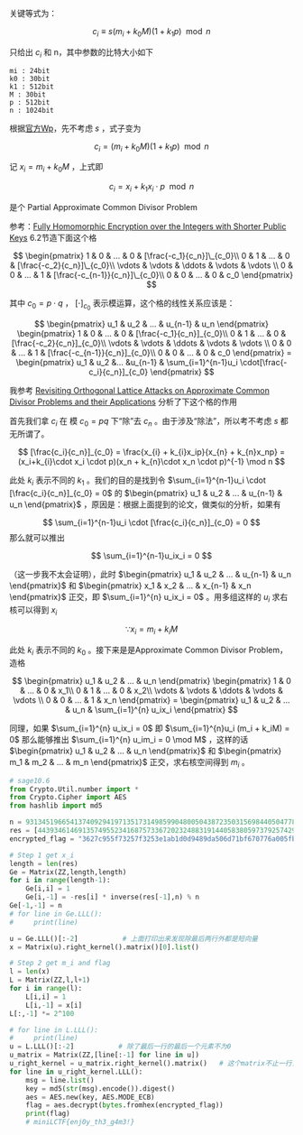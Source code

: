 关键等式为：


$$
c_i \equiv s(m_i + k_0M)(1+k_1p) \mod n
$$



只给出 $c_i$ 和 n，其中参数的比特大小如下

```
mi : 24bit
k0 : 30bit
k1 : 512bit
M : 30bit
p : 512bit
n : 1024bit
```

根据[官方Wp](https://github.com/Or4c13/miniLCTF_2025/blob/main/OfficialWriteups/Crypto/Noisy.md)，先不考虑 $s$ ，式子变为


$$
c_i = (m_i + k_0M)(1 + k_1p) \mod n
$$


记 $x_i = m_i + k_0M$ ，上式即


$$
c_i = x_i + k_1x_i \cdot p \mod n
$$


是个 Partial Approximate Common Divisor Problem

参考：[Fully Homomorphic Encryption over the Integers with Shorter Public Keys](https://eprint.iacr.org/2011/441.pdf) 6.2节造下面这个格


$$
\begin{pmatrix}
1 & 0 & ... & 0 & [\frac{-c_1}{c_n}]\_{c_0}\\
0 & 1 & ... & 0 & [\frac{-c_2}{c_n}]\_{c_0}\\
\vdots & \vdots & \ddots & \vdots & \vdots \\
0 & 0 & ... & 1 & [\frac{-c_{n-1}}{c_n}]\_{c_0}\\
0 & 0 & ... & 0 & c_0
\end{pmatrix}
$$


其中 $c_0 = p\cdot q$ ， $[\cdot]_{c_0}$ 表示模运算，这个格的线性关系应该是：


$$
\begin{pmatrix}
u_1 & u_2 & ... & u_{n-1} & u_n
\end{pmatrix}
\begin{pmatrix}
1 & 0 & ... & 0 & [\frac{-c_1}{c_n}]_{c_0}\\
0 & 1 & ... & 0 & [\frac{-c_2}{c_n}]_{c_0}\\
\vdots & \vdots & \ddots & \vdots & \vdots \\
0 & 0 & ... & 1 & [\frac{-c_{n-1}}{c_n}]_{c_0}\\
0 & 0 & ... & 0 & c_0
\end{pmatrix} = \begin{pmatrix}
u_1 & u_2 &... &u_{n-1} & \sum_{i=1}^{n-1}u_i \cdot[\frac{-c_i}{c_n}]_{c_0}
\end{pmatrix}
$$


我参考 [Revisiting Orthogonal Lattice Attacks on Approximate Common Divisor Problems and their Applications](https://eprint.iacr.org/2018/1208.pdf) 分析了下这个格的作用

首先我们拿 $c_i$ 在 模 $c_0 = pq$ 下“除”去 $c_n$ 。由于涉及“除法”，所以考不考虑 $s$ 都无所谓了。


$$
[\frac{c_i}{c_n}]_{c_0} = \frac{x_{i} + k_{i}x_ip}{x_{n} + k_{n}x_np} = (x_i+k_{i}\cdot x_i \cdot p)(x_n + k_{n}\cdot x_n \cdot p)^{-1} \mod n
$$


此处 $k_i$ 表示不同的 $k_1$ 。我们的目的是找到令 $\sum_{i=1}^{n-1}u_i \cdot [\frac{c_i}{c_n}]_{c_0} = 0$ 的 $\begin{pmatrix} u_1 & u_2 & ... & u_{n-1} & u_n \end{pmatrix}$ ，原因是：根据上面提到的论文，做类似的分析，如果有 


$$
\sum_{i=1}^{n-1}u_i \cdot [\frac{c_i}{c_n}]_{c_0} = 0
$$
那么就可以推出


$$
\sum_{i=1}^{n-1}u_ix_i = 0
$$


（这一步我不太会证明），此时 $\begin{pmatrix} u_1 & u_2 & ... & u_{n-1} & u_n \end{pmatrix}$ 和 $\begin{pmatrix} x_1 & x_2 & ... & x_{n-1} & x_n \end{pmatrix}$ 正交，即 $\sum_{i=1}^{n} u_ix_i = 0$ 。用多组这样的 $u_i$ 求右核可以得到 $x_i$


$$
\because x_i = m_i + k_{i}M
$$


此处 $k_i$ 表示不同的 $k_0$ 。接下来是是Approximate Common Divisor Problem，造格


$$
\begin{pmatrix}
u_1 & u_2 & ... & u_n
\end{pmatrix}
\begin{pmatrix}
1 & 0 & ... & 0 & x_1\\
0 & 1 & ... & 0 & x_2\\
\vdots & \vdots & \ddots & \vdots & \vdots \\
0 & 0 & ... & 1 & x_n
\end{pmatrix} = \begin{pmatrix}
u_1 & u_2 & ... & u_n & \sum_{i=1}^{n} u_ix_i
\end{pmatrix}
$$


同理，如果 $\sum_{i=1}^{n} u_ix_i = 0$ 即 $\sum_{i=1}^{n}u_i (m_i + k_iM) = 0$ 那么能够推出 $\sum_{i=1}^{n} u_im_i = 0 \mod M$ ，这样的话 $\begin{pmatrix} u_1 & u_2 & ... & u_n \end{pmatrix}$ 和 $\begin{pmatrix} m_1 & m_2 & ... & m_n \end{pmatrix}$ 正交，求右核空间得到 $m_i$ 。

```python
# sage10.6
from Crypto.Util.number import *
from Crypto.Cipher import AES
from hashlib import md5

n = 931345196654137409294197135173149859904800504387235031569844050477816805471659477549867345780405716254835453866134323419945309131852465776955243829422305657434938224724478007837188982154686395040152421927773513751675951117273164534599361707388401754689467232293524773873081390900445460751849312463853674644147032417729111218144080786016585938118028106088150701390374246123227343653724932824469200315405886227541178516859510470438102946063729298109789753400535413
res = [44393461469135749552341687573367202324883191440583805973792574295302702852134846481849103946409919792057095346990009804033846370311582900685718559323930567746395228471258159648661807580463697803841730176308557755645476991733346247396500365688994367463153020886602899611038036228481769117396526392280614311463280399494133571801648415803508402241721480392296346279553729911935412665319929139397699629742042460689944378768977129239396836317204774266638191562623642, 539920802606578584210996520924579291346905910518135607177245745820517711828351507337959361269794979842233434156795677265464942949246448433197513954168602625494100194699716593500051960783605835250817713574311904996510832420400834091420622842541472830357072621740148258698642873008987856098015262213586418636597458173855887200534596678693164065907611865092804827249866719338749882553240206311618656611195747325612206359345586978029288254676405381961327252078121227, 912969253027180152302008239757950557255143999987684345824704782128308837709443475359601738962500473197792984510949472765652709449576511551753476192189067928236825729802081544313577905638454269321307806960030818401241547153518148752380077970852835890206560157651154083006318242420498917321741946345422908249723406759064990622534934300768889856495669567881646449061735911544207219295421775183342850849511318455169459802392153404840292256588462238484017184070439058, 704129339391476902834623647545050360055052560918471812433439198050896702771009034197961257854439637856923149427107485450685758012059915229254711158222062274633832027255279885472858093979886344455603364752039574393763740089052781056817698204632985382283135005709245118795006715288914374917267774490980643965855806763792705970367942842066301900528153149411886703069237980512017698620265259775250207231454943195707701376131205089963780783194378880892920761769396376, 75233039998980230184893215882867932908211138581464925469465529257051933026745951594054393764107823684556757549941976687507867860435869332829256074033281246343192963839759052028459631662209667578023008295444423181997621348563199183346960455353232990885813330466287295547759326363405275137501042528970911270222207659932659495447106007866559948214804837910916964981447827647966841595069719238014777879036315306528393822101416510360429475270780316967314977212062479, 461423095526820857155507142909810859741993739691637425310258711373657533005997947691887212668647744754708998545032230990008781169413674049824069040664094391313692719411542897396557436563635856225821281279781008700827315066631377604685721697875513442045633625509355719320731049790871449432502165309335238486557551797017798444889669487248744419599481849250280233778118639348019549912963106101292147155681429237126220845262529135044627852020816746814659384780280973, 367364572148059002452458378431919918417128457895918835895792042718588658184890998070524174563741131829770068017761303942083521976211260357518337046963857857923796113599655185025979061513594565985351757490979954268209182516032134979103468620018163916908405334869466018019365868158827852395987531538640537494591839876488794094867513081526454002977847709327257947076683213914991119173347188654815917923371430774772220979039309203396300178280207360538444565566020299, 904463452273264226577027020039531313648975201538158946181894446099560257332044693934142997946585244486522386003568254369400502693137880071694551015943027552207478494112177186465294633752846739107117260820777505887557669953162522289988781935162572334120761828958346938610998284198883207252030818244320266796588782628679469599573621141532731189668347726613589688599907757436810708578278511123476853464661969249807190793933642629049121152594554138741064353908267527, 905416992071609918194286515398185039717046426602235967032724042039427878441223712019928849846046512156035414203668484273724435007867326197142639578134394106888412651336818885397451910937280467497797130716216468206865920691694792412526665587970431309296769222651386297077280003604436310714741049806737139142445245569932908914027744645513522958423615830744399292707462525246610072828618152626530619477149886211241901531983934546033687698719922827074723162112877139, 452643031792027333761138831146502956340724720315042375737589105675038921336234007024472026194106213621694017814735826360779159432111610885222090540082603623837117068711452615521100137223909708233119331357716789686350547309821120723790772118708237069207516678406654282702496219667506339320212014846049065105749599898166761195573717057859137983450296304872572871751663468743347535459305514224218500703387571202207027664726341715849324032699940941905839302766827499, 212673278087605343276071433314325651822590138814583835769266435297532085609513722222971062796758536350174937826257599823800561305906518757901728127745886814862639273759236069230910033612691903488587337500974112537248366383295461678533905165374092697347321036155866150099809018499951162533765210416850725766195148466913723342201317273777814265581791043948667692208912085197333559714555752788986641645892112079484237438406289333978097134665465890869117192499040078, 618885378867829225574384501430248365944801981788397398087382860821512631127016396693744705104921139258471344898496683075139334050462054819762115919159392842707178868016697534175927650393416588623170936742373077805758963002568768267797843281721972800997172099222722029886235184148160770288591312377965422085410302286242604988405174145979590045724258072059745959840087044435085850665653201438615483013012669624865477331056502564666781619316693156013842919938163321, 247541522606162447639301360070006352189819939226525086556447182525813620932850763368793482733250887839896454988833382645818017844366921462117689698250456542373028553792898964827039839763697407818465152532046980456227414222696647288759140238333732153522322593390570208339332394637394873323773760730999003953875961526476008886559596300228049432970064036768172196837050887080432644677813778844185851969703026669069770482802366425198959039311171290582323970136971886, 908018178869624877463246006010850998859189967677977854520359272664016848400825720425780329121594793126516838777613620596508996703936445567812415853284383999097120944182957514958755630252556706588567697742822534195073018061427160931816814733075736791598346359735687960831673101184689094229555577585585923791489244865110884570860216605752334625663191443649941759569007973564548438436441428870306894238322372831477776218474307399183417368990004923389659543747195296, 366523156922156965821828874107564478788643127754015557590598074555449309032008658382486713007501973690333305257733148972529467963882646318977084677556747090610737208466813471179929722614677159741828176112063648755272191520333104369216677948221832614065957220855992127171151122742679465992969209100579420456272759494150603308918209213782654566120728303606840200883548862818260127217153333990531566636412609141292951607073854516504587688328356290301197508841143741, 639406992161231079019948085936226229300789127373562729169611827945671359155688049810884857367876003831554226874585473740231752445953638246901220714046836671336883740086166378134402994243966696885331702926066667688733147620400909589757552630021877907871711728497089853311096298440658356847718920978470275256185444145070691778883308538596800581292775537884030859076294618094092471841198971413069838393993348287099841406516752971246902464209608259286659436366564130, 174788516082730477653159546514041816772418089789276014413831566132969570738198961172185399940444613359439932847237594496731166190833395423296555364488106067480663357216325505878919022799798056746312098513235963582560821318135335749507326788293491822146649158662575138071628748364257596420485792422257187406205492351506462873966550421052920225650910969287505948086603766444926390024169074853316825113026820782720738096044454079119560396182767773276067915935620838, 692122366621668667934219623781427243412441522160495343734761009370335228032983188772200711284859681304604759206913240934049495316525633233831165309292048163807009060066877565588518825399293683925724650068090938676695109266471854850233584663313868765863440164620682884162805086273022432479339558553205180790661279541212760937139848506839349409774335221610460173306469631751320521446368124215699897055036629272579050909508624189106164372746898653884579369739300732, 655458433272866580956847752295203248320777879825112389989922084544791554484471603499617539316146184842569741790211263945397678411830636036184289378485001841639074371604764089931122272819428308907402735409020487920248536050013994567271676166709669489791796881195493234306692941286104370305393726294538393465256528119230161794643693614527801553094915478577302812822235536872500554436063474907280123259938377500419679054323084985978824524145718399076476333347704243, 469953808456651804146000233164086224981688489612248280585566256224965907341271421402496612389906809620564044789407968371121708170572023237144917029355521900919148351696528608187440824844352038236393593068104904053288525955999815309158295080405407971397111278262543364815818529357051823886830084476645557683307203866337081517030832639815424599514896405759257146192241829045108758822206019067643000025217245916174241352087766812082643533881822356002925358883319804]
encrypted_flag = "3627c955f73257f3253e1ab1d0d9489da506d71bf670776a005fb44bab85fa2d"

# Step 1 get x_i
length = len(res)
Ge = Matrix(ZZ,length,length)
for i in range(length-1):
    Ge[i,i] = 1
    Ge[i,-1] = -res[i] * inverse(res[-1],n) % n
Ge[-1,-1] = n
# for line in Ge.LLL():
#     print(line)

u = Ge.LLL()[:-2]           # 上面打印出来发现除最后两行外都是短向量
x = Matrix(u).right_kernel().matrix()[0].list()

# Step 2 get m_i and flag
l = len(x)
L = Matrix(ZZ,l,l+1)
for i in range(l):
    L[i,i] = 1
    L[i,-1] = x[i]
L[:,-1] *= 2^100

# for line in L.LLL():
#     print(line)
u = L.LLL()[:-2]           # 除了最后一行的最后一个元素不为0
u_matrix = Matrix(ZZ,[line[:-1] for line in u])
u_right_kernel = u_matrix.right_kernel().matrix()   # 这个matrix不止一行，所以需要再次规约才能得到m
for line in u_right_kernel.LLL():
    msg = line.list()
    key = md5(str(msg).encode()).digest()
    aes = AES.new(key, AES.MODE_ECB)
    flag = aes.decrypt(bytes.fromhex(encrypted_flag))
    print(flag)
    # miniLCTF{enj0y_th3_g4m3!}
```





